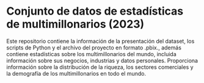 # Conjunto de datos de estadísticas de multimillonarios (2023)
Este repositorio contiene la información de la presentación del dataset, los scripts de Python y el archivo del proyecto en formato .pbix., además contiene estadísticas sobre los multimillonarios del mundo, incluida información sobre sus negocios, industrias y datos personales. Proporciona información sobre la distribución de la riqueza, los sectores comerciales y la demografía de los multimillonarios en todo el mundo.
